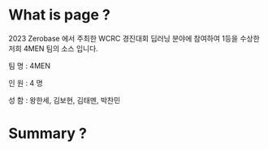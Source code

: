# What is page ?
2023 Zerobase 에서 주최한 WCRC 경진대회 딥러닝 분야에 참여하여 1등을 수상한 저희 4MEN 팀의 소스 입니다.

팀 명 : 4MEN 

인 원 : 4 명 

성 함 : 왕한세, 김보현, 김태멘, 박찬민 






# Summary ?
